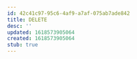 ```yaml
---
id: 42c41c97-95c6-4af9-a7af-075ab7ade842
title: DELETE
desc: ''
updated: 1618573905064
created: 1618573905064
stub: true
---
```


